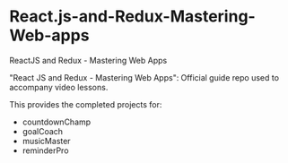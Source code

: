 # React.js-and-Redux-Mastering-Web-apps
ReactJS and Redux - Mastering Web Apps

"React JS and Redux - Mastering Web Apps": Official guide repo used to accompany video lessons.

This provides the completed projects for:
- countdownChamp
- goalCoach
- musicMaster
- reminderPro
